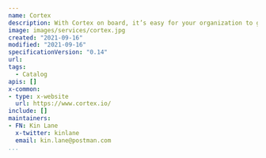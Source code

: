 ```yaml
---
name: Cortex
description: With Cortex on board, it’s easy for your organization to get comprehensive visibility and control over your microservices.
image: images/services/cortex.jpg
created: "2021-09-16"
modified: "2021-09-16"
specificationVersion: "0.14"
url: 
tags:
  - Catalog
apis: []
x-common:
- type: x-website
  url: https://www.cortex.io/
include: []
maintainers:
- FN: Kin Lane
  x-twitter: kinlane
  email: kin.lane@postman.com
...
```

